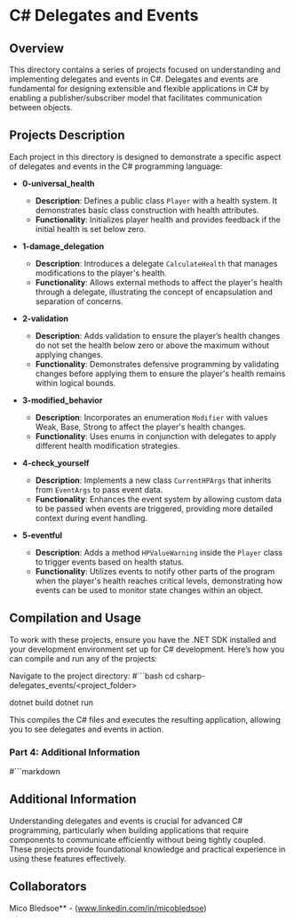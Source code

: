 # C# Delegates and Events

## Overview

This directory contains a series of projects focused on understanding and implementing delegates and events in C#. Delegates and events are fundamental for designing extensible and flexible applications in C# by enabling a publisher/subscriber model that facilitates communication between objects.

## Projects Description

Each project in this directory is designed to demonstrate a specific aspect of delegates and events in the C# programming language:

- **0-universal_health**
  - **Description**: Defines a public class `Player` with a health system. It demonstrates basic class construction with health attributes.
  - **Functionality**: Initializes player health and provides feedback if the initial health is set below zero.

- **1-damage_delegation**
  - **Description**: Introduces a delegate `CalculateHealth` that manages modifications to the player's health.
  - **Functionality**: Allows external methods to affect the player's health through a delegate, illustrating the concept of encapsulation and separation of concerns.

- **2-validation**
  - **Description**: Adds validation to ensure the player’s health changes do not set the health below zero or above the maximum without applying changes.
  - **Functionality**: Demonstrates defensive programming by validating changes before applying them to ensure the player's health remains within logical bounds.

- **3-modified_behavior**
  - **Description**: Incorporates an enumeration `Modifier` with values Weak, Base, Strong to affect the player's health changes.
  - **Functionality**: Uses enums in conjunction with delegates to apply different health modification strategies.

- **4-check_yourself**
  - **Description**: Implements a new class `CurrentHPArgs` that inherits from `EventArgs` to pass event data.
  - **Functionality**: Enhances the event system by allowing custom data to be passed when events are triggered, providing more detailed context during event handling.

- **5-eventful**
  - **Description**: Adds a method `HPValueWarning` inside the `Player` class to trigger events based on health status.
  - **Functionality**: Utilizes events to notify other parts of the program when the player's health reaches critical levels, demonstrating how events can be used to monitor state changes within an object.

## Compilation and Usage

To work with these projects, ensure you have the .NET SDK installed and your development environment set up for C# development. Here’s how you can compile and run any of the projects:

Navigate to the project directory:
#```bash
cd csharp-delegates_events/<project_folder>

dotnet build
dotnet run

This compiles the C# files and executes the resulting application, allowing you to see delegates and events in action.


### Part 4: Additional Information
#```markdown
## Additional Information

Understanding delegates and events is crucial for advanced C# programming, particularly when building applications that require components to communicate efficiently without being tightly coupled. These projects provide foundational knowledge and practical experience in using these features effectively.

## Collaborators
Mico Bledsoe** - (www.linkedin.com/in/micobledsoe)
